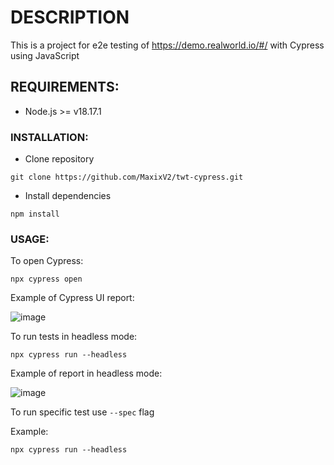 # DESCRIPTION

This is a project for e2e testing of https://demo.realworld.io/#/ with Cypress using JavaScript

## REQUIREMENTS:

 - Node.js >= v18.17.1

### INSTALLATION:
 -  Clone repository
```
git clone https://github.com/MaxixV2/twt-cypress.git
```
 - Install dependencies
```
npm install
```
### USAGE:
To open Cypress:
```
npx cypress open
```

Example of Cypress UI report:

![image](https://github.com/MaxixV2/twt-cypress/assets/99399536/2f8783c9-e9de-471d-9c41-0afdb3e75e7d)

To run tests in headless mode:
```
npx cypress run --headless
```

Example of report in headless mode:

![image](https://github.com/MaxixV2/twt-cypress/assets/99399536/46b714c5-0cca-4913-94f7-4d53f578f6d5)


To run specific test use `--spec` flag

Example:
```
npx cypress run --headless
```
